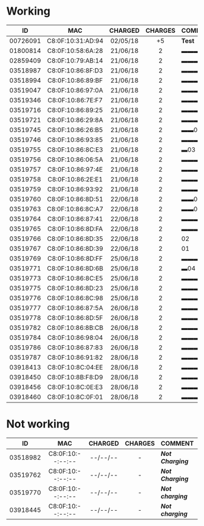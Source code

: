 ﻿# Working

ID       | MAC               | CHARGED  | CHARGES | COMMENT
:-------:|:-----------------:|:--------:|:-------:|:---------------
00726091 | C8:0F:10:31:AD:94 | 02/05/18 |   +5    | **Test**
01800814 | C8:0F:10:58:6A:28 | 21/06/18 |    2    | ▬▬▬▬▬14
02859409 | C8:0F:10:79:AB:14 | 21/06/18 |    2    | ▬▬▬▬11
03518987 | C8:0F:10:86:8F:D3 | 21/06/18 |    2    | ▬▬▬▬▬13
03518994 | C8:0F:10:86:89:BF | 21/06/18 |    2    | ▬▬▬▬12
03519047 | C8:0F:10:86:97:0A | 21/06/18 |    2    | ▬▬▬▬▬▬▬18
03519346 | C8:0F:10:86:7E:F7 | 21/06/18 |    2    | ▬▬▬▬▬▬15
03519716 | C8:0F:10:86:89:25 | 21/06/18 |    2    | ▬▬▬▬▬▬▬▬▬▬▬▬▬▬36
03519721 | C8:0F:10:86:29:8A | 21/06/18 |    2    | ▬▬▬▬▬▬16
03519745 | C8:0F:10:86:26:B5 | 21/06/18 |    2    | ▬▬06
03519746 | C8:0F:10:86:93:85 | 21/06/18 |    2    | ▬▬▬▬▬▬17
03519755 | C8:0F:10:86:8C:E3 | 21/06/18 |    2    | ▬03
03519756 | C8:0F:10:86:06:5A | 21/06/18 |    2    | ▬▬▬▬▬▬▬19
03519757 | C8:0F:10:86:97:4E | 21/06/18 |    2    | ▬▬▬▬▬▬▬▬▬▬▬▬▬▬35
03519758 | C8:0F:10:86:2E:E1 | 21/06/18 |    2    | ▬▬▬▬▬▬▬▬20
03519759 | C8:0F:10:86:93:92 | 21/06/18 |    2    | ▬▬▬▬10
03519760 | C8:0F:10:86:8D:51 | 22/06/18 |    2    | ▬▬05
03519763 | C8:0F:10:86:8C:A7 | 22/06/18 |    2    | ▬▬07
03519764 | C8:0F:10:86:87:41 | 22/06/18 |    2    | ▬▬▬▬▬▬▬▬▬▬25
03519765 | C8:0F:10:86:8D:FA | 22/06/18 |    2    | ▬▬▬▬▬▬▬▬▬24
03519766 | C8:0F:10:86:8D:35 | 22/06/18 |    2    | 02
03519767 | C8:0F:10:86:8D:39 | 22/06/18 |    2    | 01
03519769 | C8:0F:10:86:8D:FF | 25/06/18 |    2    | ▬▬▬▬▬▬▬▬▬▬▬28
03519771 | C8:0F:10:86:8D:6B | 25/06/18 |    2    | ▬04
03519773 | C8:0F:10:86:8C:E5 | 25/06/18 |    2    | ▬▬▬▬▬▬▬▬▬▬26
03519775 | C8:0F:10:86:8D:23 | 25/06/18 |    2    | ▬▬▬▬▬▬▬▬▬▬27
03519776 | C8:0F:10:86:8C:98 | 25/06/18 |    2    | ▬▬▬08
03519777 | C8:0F:10:86:87:5A | 26/06/18 |    2    | ▬▬▬▬▬▬▬▬21
03519778 | C8:0F:10:86:8D:5F | 26/06/18 |    2    | ▬▬▬09
03519782 | C8:0F:10:86:8B:CB | 26/06/18 |    2    | ▬▬▬▬▬▬▬▬▬▬▬▬31
03519784 | C8:0F:10:86:98:04 | 26/06/18 |    2    | ▬▬▬▬▬▬▬▬▬23
03519786 | C8:0F:10:86:87:83 | 26/06/18 |    2    | ▬▬▬▬▬▬▬▬▬▬▬29
03519787 | C8:0F:10:86:91:82 | 28/06/18 |    2    | ▬▬▬▬▬▬▬▬▬▬▬▬30
03918413 | C8:0F:10:8C:04:EE | 28/06/18 |    2    | ▬▬▬▬▬▬▬▬▬▬▬▬32
03918450 | C8:0F:10:8B:F8:D9 | 28/06/18 |    2    | ▬▬▬▬▬▬▬▬22
03918456 | C8:0F:10:8C:0E:E3 | 28/06/18 |    2    | ▬▬▬▬▬▬▬▬▬▬▬▬▬34
03918460 | C8:0F:10:8C:0F:01 | 28/06/18 |    2    | ▬▬▬▬▬▬▬▬▬▬▬▬▬33

# Not working

ID       | MAC               | CHARGED  | CHARGES | COMMENT
:-------:|:-----------------:|:--------:|:-------:|:---------------
03518982 | C8:0F:10:--:--:-- | --/--/-- |    -    | **_Not Charging_**
03519762 | C8:0F:10:--:--:-- | --/--/-- |    -    | **_Not Charging_**
03519770 | C8:0F:10:--:--:-- | --/--/-- |    -    | **_Not charging_**
03918445 | C8:0F:10:--:--:-- | --/--/-- |    -    | **_Not charging_**